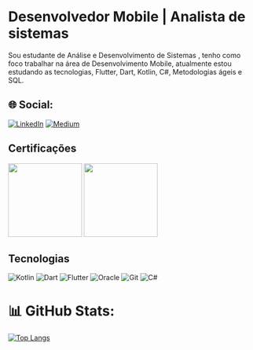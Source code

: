 
# Desenvolvedor Mobile | Analista de sistemas

Sou estudante de Análise e Desenvolvimento de Sistemas , tenho como foco trabalhar na área de Desenvolvimento Mobile, atualmente estou estudando as tecnologias, Flutter, Dart, Kotlin, C#, Metodologias ágeis e SQL.

## 🌐 Social:
[![LinkedIn](https://img.shields.io/badge/LinkedIn-0077B5?style=for-the-badge&logo=linkedin&logoColor=white)](https://www.linkedin.com/in/thiagofofano/) [![Medium](https://img.shields.io/badge/Medium-12100E?style=for-the-badge&logo=medium&logoColor=white)](https://medium.com/@tfofano3)

## Certificações
<img src="https://github.com/devv-thiago/devv-thiago/assets/86129372/c0dc69d7-da7a-4037-a3f5-440b27a02196" width="150" />
<img src="https://github.com/devv-thiago/devv-thiago/assets/86129372/fce90ef2-ea7b-41ff-9b89-c7dcd7eccb50" width="150" />


## Tecnologias

![Kotlin](https://img.shields.io/badge/Kotlin-0095D5?&style=for-the-badge&logo=kotlin&logoColor=white) ![Dart](https://img.shields.io/badge/dart-%230175C2.svg?style=for-the-badge&logo=dart&logoColor=white) ![Flutter](https://img.shields.io/badge/Flutter-%2302569B.svg?style=for-the-badge&logo=Flutter&logoColor=white) ![Oracle](https://img.shields.io/badge/Oracle-F80000?style=for-the-badge&logo=Oracle&logoColor=white) ![Git](https://img.shields.io/badge/GIT-E44C30?style=for-the-badge&logo=git&logoColor=white)
![C#](https://img.shields.io/badge/c%23-%23239120.svg?style=for-the-badge&logo=c-sharp&logoColor=white) 

# 📊 GitHub Stats:

[![Top Langs](https://github-readme-stats.vercel.app/api/top-langs/?username=devv-thiago)](https://github.com/devv-thiago/github-readme-stats)

